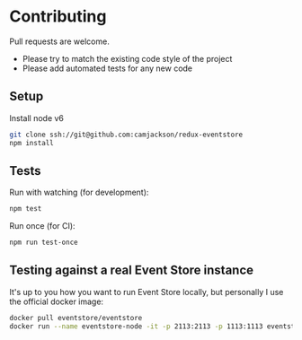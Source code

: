 # Contributing
Pull requests are welcome.
 - Please try to match the existing code style of the project
 - Please add automated tests for any new code

## Setup
Install node v6
```sh
git clone ssh://git@github.com:camjackson/redux-eventstore
npm install
```

## Tests
Run with watching (for development):
```sh
npm test
```

Run once (for CI):
```sh
npm run test-once
```

## Testing against a real Event Store instance
It's up to you how you want to run Event Store locally, but personally I use the official
docker image:

```sh
docker pull eventstore/eventstore
docker run --name eventstore-node -it -p 2113:2113 -p 1113:1113 eventstore/eventstore
```
